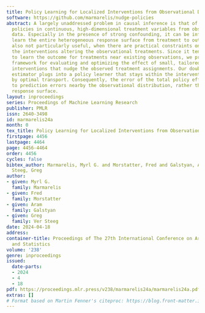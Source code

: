 ```yaml
---
title: Policy Learning for Localized Interventions from Observational Data
software: https://github.com/marmarelis/nudge-policies
abstract: A largely unaddressed problem in causal inference is that of learning reliable
  policies in continuous, high-dimensional treatment variables from observational
  data. Especially in the presence of strong confounding, it can be infeasible to
  learn the entire heterogeneous response surface from treatment to outcome. It is
  also not particularly useful, when there are practical constraints on the size of
  the interventions altering the observational treatments. Since it tends to be easier
  to learn the outcome for treatments near existing observations, we propose a new
  framework for evaluating and optimizing the effect of small, tailored, and localized
  interventions that nudge the observed treatment assignments. Our doubly robust effect
  estimator plugs into a policy learner that stays within the interventional scope
  by optimal transport. Consequently, the error of the total policy effect is restricted
  to prediction errors nearby the observational distribution, rather than the whole
  response surface.
layout: inproceedings
series: Proceedings of Machine Learning Research
publisher: PMLR
issn: 2640-3498
id: marmarelis24a
month: 0
tex_title: Policy Learning for Localized Interventions from Observational Data
firstpage: 4456
lastpage: 4464
page: 4456-4464
order: 4456
cycles: false
bibtex_author: Marmarelis, Myrl G. and Morstatter, Fred and Galstyan, Aram and Ver
  Steeg, Greg
author:
- given: Myrl G.
  family: Marmarelis
- given: Fred
  family: Morstatter
- given: Aram
  family: Galstyan
- given: Greg
  family: Ver Steeg
date: 2024-04-18
address:
container-title: Proceedings of The 27th International Conference on Artificial Intelligence
  and Statistics
volume: '238'
genre: inproceedings
issued:
  date-parts:
  - 2024
  - 4
  - 18
pdf: https://proceedings.mlr.press/v238/marmarelis24a/marmarelis24a.pdf
extras: []
# Format based on Martin Fenner's citeproc: https://blog.front-matter.io/posts/citeproc-yaml-for-bibliographies/
---
```


